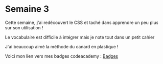 <h1> Semaine 3 </h1>

<p> Cette semaine, j'ai redécouvert le CSS et taché dans apprendre un peu plus sur son utilisation ! </p>

<p> Le vocabulaire est difficile à intégrer mais je note tout dans un petit cahier </p>

<p> J'ai beaucoup aimé la méthode du canard en plastique ! </p>

<p> Voici mon lien vers mes badges codeacademy : <a href="https://www.codecademy.com/fr/users/Artbooster/achievements"> Badges </a> </p>

